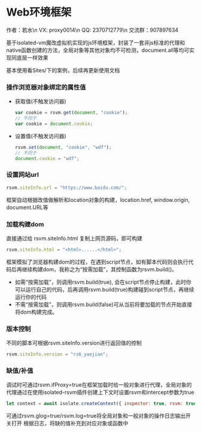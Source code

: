 # Web环境框架
作者：若水\n
VX: proxy0014\n
QQ: 2370712779\n
交流群：907897634

基于isolated-vm魔改虚拟机实现的js环境框架，封装了一套非js标准的代理和native函数创建的方法，全局对象等其他对象均不可检测，document.all等均可实现同底层一样效果

基本使用看Sites/下的案例，后续再更新使用文档

### 操作浏览器对象绑定的属性值
+ 获取值(不触发访问器)
    ```js
    var cookie = rsvm.get(document, "cookie");
    // 不同于
    var cookie = document.cookie;
    ```
+ 设置值(不触发访问器)
    ```js
    rsvm.set(document, "cookie", "wdf");
    // 不同于
    document.cookie = "wdf";
    ```

### 设置网站url
```js
rsvm.siteInfo.url = "https://www.baidu.com/";
```
框架自动根据改值做解析和location对象的构建，location.href, window.origin, document.URL等

### 加载构建dom
直接通过给 rsvm.siteInfo.html 复制上网页源码，即可构建
```js
rsvm.siteInfo.html = "<html>......</html>";
```
框架模拟了浏览器构建dom的过程，在遇到script节点，如有脚本代码则会执行代码后再继续构建dom，我称之为“按需加载”，其控制函数为rsvm.build()。 
+ 如需“按需加载”，则调用rsvm.build(true), 会在script节点停止构建，此时你可以运行自己的代码，后再调用rsvm.build(true)构建碰到script节点，再继续运行你的代码
+ 不需“按需加载”，则调用rsvm.build(false)可从当前将要加载的节点开始直接将dom构建完成。

### 版本控制
不同的脚本可根据rsvm.siteInfo.version进行返回值的控制
```js
rsvm.siteInfo.version = "rs6_yaojian";
```

### 缺值/补值
调试时可通过rsvm.ifProxy=true在框架加载时给一般对象进行代理，全局对象的代理通过在使用isolated-rsvm插件创建上下文时设置rsvm和intercept参数为true
```js
let context = await isolate.createContext({ inspector: true, rsvm: true, intercept: true });
```
可通过rsvm.glog=true/rsvm.log=true将全局对象和一般对象的操作日志输出开关打开
根据日志，将缺的值补充到对应对象或函数中
